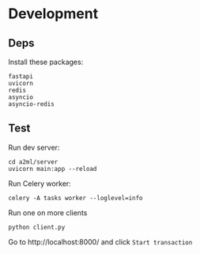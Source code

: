 # Development

## Deps

Install these packages:
```
fastapi
uvicorn
redis
asyncio
asyncio-redis
```

## Test

Run dev server:
```
cd a2ml/server
uvicorn main:app --reload
```

Run Celery worker:
```
celery -A tasks worker --loglevel=info
```


Run one on more clients
```
python client.py
```

Go to http://localhost:8000/ and click `Start transaction`
